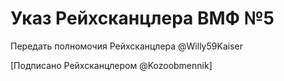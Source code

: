 # Указ Рейхсканцлера ВМФ №5

Передать полномочия Рейхсканцлера @Willy59Kaiser

[Подписано Рейхсканцлером @Kozoobmennik]
